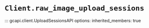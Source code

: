 # `Client.raw_image_upload_sessions`

::: gcapi.client.UploadSessionsAPI
    options:
        inherited_members: true
